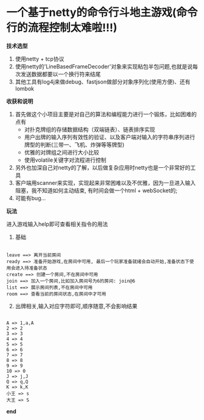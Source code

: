 # 一个基于netty的命令行斗地主游戏(命令行的流程控制太难啦!!!)

**技术选型**

1. 使用netty + tcp协议
2. 使用netty的'LineBasedFrameDecoder'对象来实现粘包半包问题,也就是说每次发送数据都要以一个换行符来结尾
3. 其他工具有log4j来做debug、fastjson做部分对象序列化(使用方便)、还有lombok


**收获和说明**

1. 首先做这个小项目主要是对自己的算法和编程能力进行一个锻炼，比如困难的点有
    - 对扑克牌组的存储数据结构（双端链表）、链表排序实现
    - 用户出牌的输入序列有效性的验证、以及客户端对输入的字符串序列进行牌型的判断(三带一、飞机、炸弹等等牌型)
    - 优雅的对牌组之间进行大小比较
    - 使用volatile关键字对流程进行控制
2. 另外也加深自己对netty的了解，以后做复杂应用时netty也是一个非常好的工具
3. 客户端用scanner来实现，实现起来非常困难以及不优雅，因为一旦进入输入阻塞，我不知道如何主动结束,
有时间会做一个html + webSocket的;
4. 可能有bug...

**玩法**

进入游戏输入help即可查看相关指令的用法
1. 基础
```

leave ==> 离开当前房间
ready ==> 准备开始游戏,在房间中可用, 最后一个玩家准备就绪会自动开始,准备状态下使用会进入待准备状态
create ==> 创建一个房间,不在房间中可用
join ==> 加入一个房间,比如加入房间号为6的房间: join@6
list ==> 展示房间列表,不在房间中可用
room ==> 查看当前的房间状态,在房间中才可用
```
2. 出牌相关,输入对应字符即可,顺序随意,不会影响结果
```

A => 1,a,A
2 => 2
3 => 3
4 => 4
5 => 5
6 => 6
7 => 7
8 => 8
9 => 9
10 => 0
J => j,J
Q => q,Q
K => k,K
小王 => s
大王 => S
```

**end**
